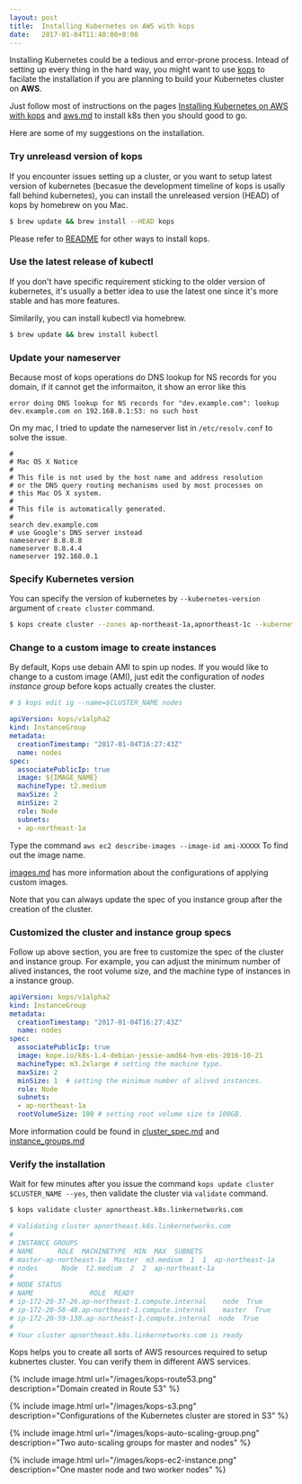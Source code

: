 ```yaml
---
layout: post
title:  Installing Kubernetes on AWS with kops
date:   2017-01-04T11:40:00+8:00
---
```


Installing Kubernetes could be a tedious and error-prone process. Intead of setting up every thing in the hard way, you might want to use [kops](https://github.com/kubernetes/kops) to facilate the installation if you are planning to build your Kubernetes cluster on **AWS**.

Just follow most of instructions on the pages [Installing Kubernetes on AWS with kops](http://kubernetes.io/docs/getting-started-guides/kops/) and [aws.md](https://github.com/kubernetes/kops/blob/master/docs/aws.md) to install k8s then you should good to go.

Here are some of my suggestions on the installation.

### Try unreleasd version of kops

If you encounter issues setting up a cluster, or you want to setup latest version of kubernetes (becasue the development timeline of kops is usally fall behind kubernetes), you can install the unreleased version (HEAD) of kops by homebrew on you Mac. 

```bash
$ brew update && brew install --HEAD kops
```

Please refer to [README](https://github.com/kubernetes/kops) for other ways to install kops. 

### Use the latest release of kubectl

If you don't have specific requirement sticking to the older version of kubernetes, it's usually a better idea to use the latest one since it's more stable and has more features.

Similarily, you can install kubectl via homebrew.

```bash
$ brew update && brew install kubectl
```

### Update your nameserver

Because most of kops operations do DNS lookup for NS records for you domain, if it cannot get the informaiton, it show an error like this

```
error doing DNS lookup for NS records for "dev.example.com": lookup dev.example.com on 192.168.0.1:53: no such host
```

On my mac, I tried to update the nameserver list in `/etc/resolv.conf` to solve the issue.

```
#
# Mac OS X Notice
#
# This file is not used by the host name and address resolution
# or the DNS query routing mechanisms used by most processes on
# this Mac OS X system.
#
# This file is automatically generated.
#
search dev.example.com
# use Google's DNS server instead
nameserver 8.8.8.8
nameserver 8.8.4.4
nameserver 192.168.0.1
```

### Specify Kubernetes version

You can specify the version of kubernetes by `--kubernetes-version` argument of `create cluster` command.

```bash
$ kops create cluster --zones ap-northeast-1a,apnortheast-1c --kubernetes-version v1.5.1 apnortheast.k8s.linkernetworks.com
```

### Change to a custom image to create instances

By default, Kops use debain AMI to spin up nodes. If you would like to change to a custom image (AMI), just edit the configuration of *nodes instance group* before kops actually creates the cluster.

```yaml
# $ kops edit ig --name=$CLUSTER_NAME nodes

apiVersion: kops/v1alpha2
kind: InstanceGroup
metadata:
  creationTimestamp: "2017-01-04T16:27:43Z"
  name: nodes
spec:
  associatePublicIp: true
  image: ${IMAGE_NAME}
  machineType: t2.medium
  maxSize: 2
  minSize: 2
  role: Node
  subnets:
  - ap-northeast-1a
```

Type the command `aws ec2 describe-images --image-id ami-XXXXX` To find out the image name.

[images.md](https://github.com/kubernetes/kops/blob/master/docs/images.md) has more information about the configurations of applying custom images.

Note that you can always update the spec of you instance group after the creation of the cluster.

### Customized the cluster and instance group specs

Follow up above section, you are free to customize the spec of the cluster and instance group. For example, you can adjust the minimum number of alived instances, the root volume size, and the machine type of instances in a instance group.

```yaml
apiVersion: kops/v1alpha2
kind: InstanceGroup
metadata:
  creationTimestamp: "2017-01-04T16:27:43Z"
  name: nodes
spec:
  associatePublicIp: true
  image: kope.io/k8s-1.4-debian-jessie-amd64-hvm-ebs-2016-10-21 
  machineType: m3.2xlarge # setting the machine type.
  maxSize: 2
  minSize: 1  # setting the minimum number of alived instances.
  role: Node
  subnets:
  - ap-northeast-1a
  rootVolumeSize: 100 # setting root volume size to 100GB.
```

More information could be found in [cluster_spec.md](https://github.com/kubernetes/kops/blob/master/docs/cluster_spec.md) and [instance_groups.md](https://github.com/kubernetes/kops/blob/master/docs/instance_groups.md)

### Verify the installation

Wait for few minutes after you issue the command `kops update cluster $CLUSTER_NAME --yes`, then validate the cluster via `validate` command.

```bash
$ kops validate cluster apnortheast.k8s.linkernetworks.com

# Validating cluster apnortheast.k8s.linkernetworks.com
# 
# INSTANCE GROUPS
# NAME      ROLE  MACHINETYPE  MIN  MAX  SUBNETS
# master-ap-northeast-1a  Master  m3.medium  1  1  ap-northeast-1a
# nodes      Node  t2.medium  2  2  ap-northeast-1a
# 
# NODE STATUS
# NAME              ROLE  READY
# ip-172-20-37-26.ap-northeast-1.compute.internal    node  True
# ip-172-20-58-48.ap-northeast-1.compute.internal    master  True
# ip-172-20-59-130.ap-northeast-1.compute.internal  node  True
# 
# Your cluster apnortheast.k8s.linkernetworks.com is ready
```
Kops helps you to create all sorts of AWS resources required to setup kubnertes cluster. You can verify them in different AWS services.

{% include image.html url="/images/kops-route53.png" description="Domain created in Route 53" %}

{% include image.html url="/images/kops-s3.png" description="Configurations of the Kubernetes cluster are stored in S3" %}

{% include image.html url="/images/kops-auto-scaling-group.png" description="Two auto-scaling groups for master and nodes" %}

{% include image.html url="/images/kops-ec2-instance.png" description="One master node and two worker nodes" %}

